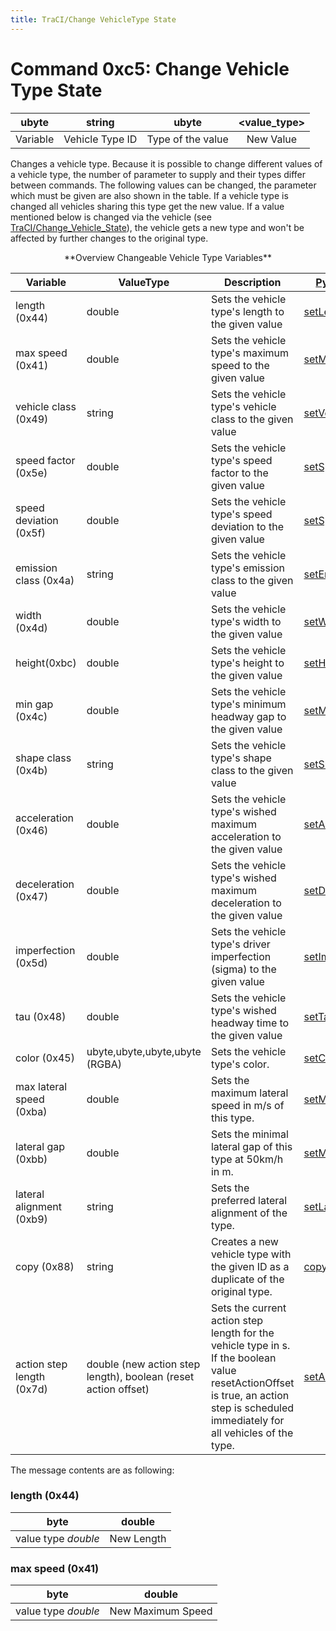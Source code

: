 ```yaml
---
title: TraCI/Change VehicleType State
---
```


# Command 0xc5: Change Vehicle Type State

|  ubyte   |     string      |       ubyte       | <value_type\> |
| :------: | :-------------: | :---------------: | :----------: |
| Variable | Vehicle Type ID | Type of the value |  New Value   |

Changes a vehicle type. Because it is possible to change different
values of a vehicle type, the number of parameter to supply and their
types differ between commands. The following values can be changed, the
parameter which must be given are also shown in the table. If a vehicle
type is changed all vehicles sharing this type get the new value. If a
value mentioned below is changed via the vehicle (see
[TraCI/Change_Vehicle_State](../TraCI/Change_Vehicle_State.md)),
the vehicle gets a new type and won't be affected by further changes to
the original type.

<center>**Overview Changeable Vehicle Type Variables**</center>

| Variable                  | ValueType                                                      | Description                                                                                                                                                                          | [Python Method](../TraCI/Interfacing_TraCI_from_Python.md)                                                |
| ------------------------- | -------------------------------------------------------------- | ------------------------------------------------------------------------------------------------------------------------------------------------------------------------------------ | -------------------------------------------------------------------------------------------------------------- |
| length (0x44)             | double                                                         | Sets the vehicle type's length to the given value                                                                                                                                    | [setLength](https://sumo.dlr.de/pydoc/traci._vehicletype.html#VehicleTypeDomain-setLength)                     |
| max speed (0x41)          | double                                                         | Sets the vehicle type's maximum speed to the given value                                                                                                                             | [setMaxSpeed](https://sumo.dlr.de/pydoc/traci._vehicletype.html#VehicleTypeDomain-setMaxSpeed)                 |
| vehicle class (0x49)      | string                                                         | Sets the vehicle type's vehicle class to the given value                                                                                                                             | [setVehicleClass](https://sumo.dlr.de/pydoc/traci._vehicletype.html#VehicleTypeDomain-setVehicleClass)         |
| speed factor (0x5e)       | double                                                         | Sets the vehicle type's speed factor to the given value                                                                                                                              | [setSpeedFactor](https://sumo.dlr.de/pydoc/traci._vehicletype.html#VehicleTypeDomain-setSpeedFactor)           |
| speed deviation (0x5f)    | double                                                         | Sets the vehicle type's speed deviation to the given value                                                                                                                           | [setSpeedDeviation](https://sumo.dlr.de/pydoc/traci._vehicletype.html#VehicleTypeDomain-setSpeedDeviation)     |
| emission class (0x4a)     | string                                                         | Sets the vehicle type's emission class to the given value                                                                                                                            | [setEmissionClass](https://sumo.dlr.de/pydoc/traci._vehicletype.html#VehicleTypeDomain-setEmissionClass)       |
| width (0x4d)              | double                                                         | Sets the vehicle type's width to the given value                                                                                                                                     | [setWidth](https://sumo.dlr.de/pydoc/traci._vehicletype.html#VehicleTypeDomain-setWidth)                       |
| height(0xbc)              | double                                                         | Sets the vehicle type's height to the given value                                                                                                                                    | [setHeight](https://sumo.dlr.de/pydoc/traci._vehicletype.html#VehicleTypeDomain-setHeight)                     |
| min gap (0x4c)            | double                                                         | Sets the vehicle type's minimum headway gap to the given value                                                                                                                       | [setMinGap](https://sumo.dlr.de/pydoc/traci._vehicletype.html#VehicleTypeDomain-setMinGap)                     |
| shape class (0x4b)        | string                                                         | Sets the vehicle type's shape class to the given value                                                                                                                               | [setShapeClass](https://sumo.dlr.de/pydoc/traci._vehicletype.html#VehicleTypeDomain-setShapeClass)             |
| acceleration (0x46)       | double                                                         | Sets the vehicle type's wished maximum acceleration to the given value                                                                                                               | [setAccel](https://sumo.dlr.de/pydoc/traci._vehicletype.html#VehicleTypeDomain-setAccel)                       |
| deceleration (0x47)       | double                                                         | Sets the vehicle type's wished maximum deceleration to the given value                                                                                                               | [setDecel](https://sumo.dlr.de/pydoc/traci._vehicletype.html#VehicleTypeDomain-setDecel)                       |
| imperfection (0x5d)       | double                                                         | Sets the vehicle type's driver imperfection (sigma) to the given value                                                                                                               | [setImperfection](https://sumo.dlr.de/pydoc/traci._vehicletype.html#VehicleTypeDomain-setImperfection)         |
| tau (0x48)                | double                                                         | Sets the vehicle type's wished headway time to the given value                                                                                                                       | [setTau](https://sumo.dlr.de/pydoc/traci._vehicletype.html#VehicleTypeDomain-setTau)                           |
| color (0x45)              | ubyte,ubyte,ubyte,ubyte (RGBA)                                 | Sets the vehicle type's color.                                                                                                                                                       | [setColor](https://sumo.dlr.de/pydoc/traci._vehicletype.html#VehicleTypeDomain-setColor)                       |
| max lateral speed (0xba)  | double                                                         | Sets the maximum lateral speed in m/s of this type.                                                                                                                                  | [setMaxSpeedLat](https://sumo.dlr.de/pydoc/traci._vehicletype.html#VehicleTypeDomain-setMaxSpeedLat)           |
| lateral gap (0xbb)        | double                                                         | Sets the minimal lateral gap of this type at 50km/h in m.                                                                                                                            | [setMinGapLat](https://sumo.dlr.de/pydoc/traci._vehicletype.html#VehicleTypeDomain-setMinGapLat)               |
| lateral alignment (0xb9)  | string                                                         | Sets the preferred lateral alignment of the type.                                                                                                                                    | [setLateralAlignment](https://sumo.dlr.de/pydoc/traci._vehicletype.html#VehicleTypeDomain-setLateralAlignment) |
| copy (0x88)               | string                                                         | Creates a new vehicle type with the given ID as a duplicate of the original type.                                                                                                    | [copy](https://sumo.dlr.de/pydoc/traci._vehicletype.html#VehicleTypeDomain-copy)                               |
| action step length (0x7d) | double (new action step length), boolean (reset action offset) | Sets the current action step length for the vehicle type in s. If the boolean value resetActionOffset is true, an action step is scheduled immediately for all vehicles of the type. | [setActionStepLength](https://sumo.dlr.de/pydoc/traci._vehicle.html#VehicleDomain-setActionStepLength)         |



The message contents are as following:

### length (0x44)

|        byte         |   double   |
| :-----------------: | :--------: |
| value type *double* | New Length |

### max speed (0x41)

|        byte         |      double       |
| :-----------------: | :---------------: |
| value type *double* | New Maximum Speed |